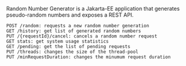 
Random Number Generator is a Jakarta-EE application that generates pseudo-random numbers and exposes a REST API.


```
POST /random: requests a new random number generation
GET /history: get list of generated random numbers
PUT /{requestId}/cancel: cancels a random number request
GET stats: get system usage statistics
GET /pending: get the list of pending requests
PUT /threads: changes the size of the thread-pool
PUT /minRequestDuration: changes the minumum request duration
```


